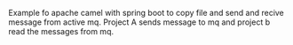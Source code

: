 Example fo apache camel with spring boot to copy file and send and recive message from active mq.
Project A sends message to mq and project b read the messages from mq.
